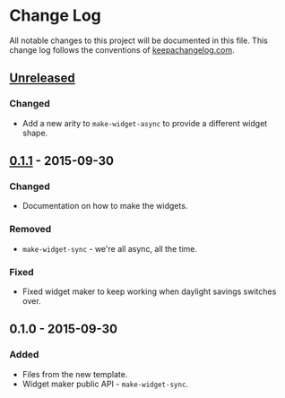 # Change Log
All notable changes to this project will be documented in this file. This change log follows the conventions of [keepachangelog.com](http://keepachangelog.com/).

## [Unreleased][unreleased]
### Changed
- Add a new arity to `make-widget-async` to provide a different widget shape.

## [0.1.1] - 2015-09-30
### Changed
- Documentation on how to make the widgets.

### Removed
- `make-widget-sync` - we're all async, all the time.

### Fixed
- Fixed widget maker to keep working when daylight savings switches over.

## 0.1.0 - 2015-09-30
### Added
- Files from the new template.
- Widget maker public API - `make-widget-sync`.

[unreleased]: https://github.com/your-name/jline2/compare/0.1.1...HEAD
[0.1.1]: https://github.com/your-name/jline2/compare/0.1.0...0.1.1
